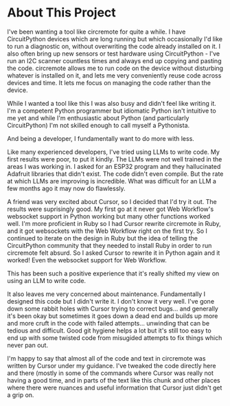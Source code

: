 # About This Project

I've been wanting a tool like circremote for quite a while. I have CircuitPython devices which are long running but which occasionally I'd like to run a diagnostic on, without overwriting the code already installed on it. I also often bring up new sensors or test hardware using CircuitPython - I've run an I2C scanner countless times and always end up copying and pasting the code. circremote allows me to run code on the device without disturbing whatever is installed on it, and lets me very conveniently reuse code across devices and time. It lets me focus on managing the code rather than the device.

While I wanted a tool like this I was also busy and didn't feel like writing it. I'm a competent Python programmer but idiomatic Python isn't intuitive to me yet and while I'm enthusiastic about Python (and particularly CircuitPython) I'm not skilled enough to call myself a Pythonista.

And being a developer, I fundamentally want to do more with less.

Like many experienced developers, I've tried using LLMs to write code. My first results were poor, to put it kindly. The LLMs were not well trained in the areas I was working in. I asked for an ESP32 program and they hallucinated Adafruit libraries that didn't exist. The code didn't even compile. But the rate at which LLMs are improving is incredible. What was difficult for an LLM a few months ago it may now do flawlessly.

A friend was very excited about Cursor, so I decided that I'd try it out. The results were suprisingly good. My first go at it never got Web Workflow's websocket support in Python working but many other functions worked well. I'm more proficient in Ruby so I had Cursor rewrite circremote in Ruby, and it got websockets with the Web Workflow right on the first try. So I continued to iterate on the design in Ruby but the idea of telling the CircuitPython community that they needed to install Ruby in order to run circremote felt absurd. So I asked Cursor to rewrite it in Python again and it worked! Even the websocket support for Web Workflow.

This has been such a positive experience that it's really shifted my view on using an LLM to write code.

It also leaves me very concerned about maintenance. Fundamentally I designed this code but I didn't write it. I don't know it very well. I've gone down some rabbit holes with Cursor trying to correct bugs... and generally it's been okay but sometimes it goes down a dead end and builds up more and more cruft in the code with failed attempts... unwinding that can be tedious and difficult. Good git hygiene helps a lot but it's still too easy to end up with some twisted code from misugided attempts to fix things which never pan out.

I'm happy to say that almost all of the code and text in circremote was written by Cursor under my guidance. I've tweaked  the code directly here and there (mostly in some of the commands where Cursor was really not having a good time, and in parts of the text like this chunk and other places where there were nuances and useful information that Cursor just didn't get a grip on.
